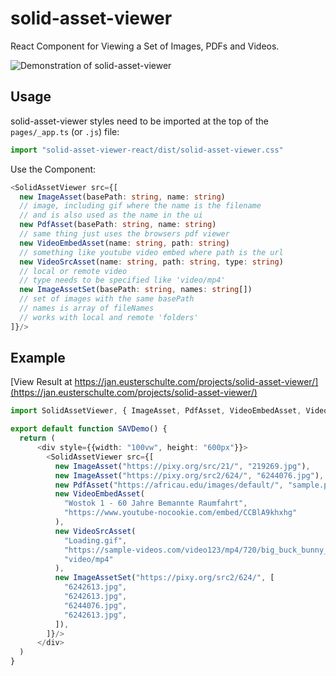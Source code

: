 
# solid-asset-viewer
React Component for Viewing a Set of Images, PDFs and Videos.

![Demonstration of solid-asset-viewer](demo.gif "Demo")

## Usage
solid-asset-viewer styles need to be imported at the top of the `pages/_app.ts` (or `.js`) file:
```javascript
import "solid-asset-viewer-react/dist/solid-asset-viewer.css"
```

Use the Component:
```typescript
<SolidAssetViewer src={[
  new ImageAsset(basePath: string, name: string) 
  // image, including gif where the name is the filename 
  // and is also used as the name in the ui
  new PdfAsset(basePath: string, name: string)
  // same thing just uses the browsers pdf viewer
  new VideoEmbedAsset(name: string, path: string)
  // something like youtube video embed where path is the url
  new VideoSrcAsset(name: string, path: string, type: string)
  // local or remote video
  // type needs to be specified like 'video/mp4'
  new ImageAssetSet(basePath: string, names: string[])
  // set of images with the same basePath
  // names is array of fileNames
  // works with local and remote 'folders'
]}/>
```


## Example
[View Result at https://jan.eusterschulte.com/projects/solid-asset-viewer/](https://jan.eusterschulte.com/projects/solid-asset-viewer/)

```typescript
import SolidAssetViewer, { ImageAsset, PdfAsset, VideoEmbedAsset, VideoSrcAsset, ImageAssetSet } from "solid-asset-viewer-react";

export default function SAVDemo() {
  return (
      <div style={{width: "100vw", height: "600px"}}>
        <SolidAssetViewer src={[
          new ImageAsset("https://pixy.org/src/21/", "219269.jpg"),
          new ImageAsset("https://pixy.org/src2/624/", "6244076.jpg"),
          new PdfAsset("https://africau.edu/images/default/", "sample.pdf"),
          new VideoEmbedAsset(
            "Wostok 1 - 60 Jahre Bemannte Raumfahrt",
            "https://www.youtube-nocookie.com/embed/CCBlA9khxhg"
          ),
          new VideoSrcAsset(
            "Loading.gif",
            "https://sample-videos.com/video123/mp4/720/big_buck_bunny_720p_1mb.mp4",
            "video/mp4"
          ),
          new ImageAssetSet("https://pixy.org/src2/624/", [
            "6242613.jpg",
            "6242613.jpg",
            "6244076.jpg",
            "6242613.jpg",
          ]),
        ]}/>
      </div>
  )
}
```